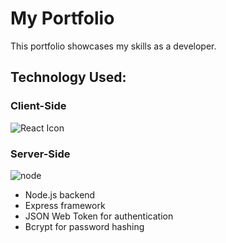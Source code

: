 # My Portfolio

This portfolio showcases my skills as a developer. 

## Technology Used:

### Client-Side
  ![React Icon](https://lh3.googleusercontent.com/VdPyVVFn4J5D3xwI5cMLpUooKuETowUruJAIPnj3pSuxp40HB4AN0up2hJM2d8i1h4TqwBH8D-3DjKDkDn2uhGWosKJhE5PjJIH_QcuB9KurOil8ZjrsS4NiI_eSH13WAHGmoikeag=w100 "REACT")

### Server-Side
  ![node](https://lh3.googleusercontent.com/aRC8_xie2Cd7QQ7gYGLznUovRcqgP9DsZcccMYQnDQBpWXd_gxYWMHtc5LUS3Rhd4qcL9g0N_nzazKDvvEkkMkLzQy0RA06ESk9v1di3B5uTSwybnltRnsKjyvbzoRygqi989FzrUg=w100 "NODE") 
  
- Node.js backend
- Express framework
- JSON Web Token for authentication
- Bcrypt for password hashing
